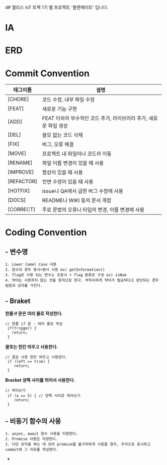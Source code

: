 d# 앨리스 IoT 트랙 1기 웹 프로젝트 '플랜메이트' 입니다.

# IA

# ERD

# Commit Convention

| 태그이름   | 설명                                                              |
| ---------- | ----------------------------------------------------------------- |
| [CHORE]    | 코드 수정, 내부 파일 수정                                         |
| [FEAT]     | 새로운 기능 구현                                                  |
| [ADD]      | FEAT 이외의 부수적인 코드 추가, 라이브러리 추가, 새로운 파일 생성 |
| [DEL]      | 쓸모 없는 코드 삭제                                               |
| [FIX]      | 버그, 오류 해결                                                   |
| [MOVE]     | 프로젝트 내 파일이나 코드의 이동                                  |
| [RENAME]   | 파일 이름 변경이 있을 때 사용                                     |
| [IMPROVE]  | 향상이 있을 때 사용                                               |
| [REFACTOR] | 전면 수정이 있을 때 사용                                          |
| [HOTFIX]   | issue나 QA에서 급한 버그 수정에 사용                              |
| [DOCS]     | README나 WIKI 등의 문서 개정                                      |
| [CORRECT]  | 주로 문법의 오류나 타입의 변경, 이름 변경에 사용                  |

# Coding Convention

## - 변수명

    1. Lower Camel Case 사용
    2. 함수의 경우 동사+명사 사용 ex) getInformation()
    3. flag로 사용 되는 변수는 조동사 + flag 종류로 구성 ex) isNum
    4. 약어는 사용하지 않는 것을 원칙으로 한다. 부득이하게 약어가 필요하다고 판단되는 경우 팀원과 상의를 거친다.

## - Braket

**한줄 if 문은 여러 줄로 작성한다.**

```
// 한줄 if 문 - 여러 줄로 작성
 if(trigger) {
   return;
 }
```

**괄호는 한칸 띄우고 사용한다.**

```
// 괄호 사용 한칸 띄우고 사용한다.
 if (left == true) {
    return;
 }
```

**Bracket 양쪽 사이를 띄어서 사용한다.**

```
// 띄어쓰기
 if (a == 5) { // 양쪽 사이로 띄어쓰기
    return;
 }
```

## - 비동기 함수의 사용

    1. async, await 함수 사용을 지향한다.
    2. Promise 사용은 지양한다.
    3. 다만 로직을 짜는 데 있어 promise를 불가피하게 사용할 경우, 주석으로 표시하고 commit에 그 이유를 작성한다.

-
